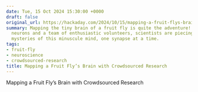 ```yaml
---
date: Tue, 15 Oct 2024 15:30:00 +0000
draft: false
original_url: https://hackaday.com/2024/10/15/mapping-a-fruit-flys-brain-with-crowdsourced-research/
summary: Mapping the tiny brain of a fruit fly is quite the adventure! With just 140,000
  neurons and a team of enthusiastic volunteers, scientists are piecing together the
  mysteries of this minuscule mind, one synapse at a time.
tags:
- fruit-fly
- neuroscience
- crowdsourced-research
title: Mapping a Fruit Fly’s Brain with Crowdsourced Research
---
```


Mapping a Fruit Fly’s Brain with Crowdsourced Research